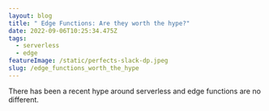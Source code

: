 ```yaml
---
layout: blog
title: " Edge Functions: Are they worth the hype?"
date: 2022-09-06T10:25:34.475Z
tags:
  - serverless
  - edge
featureImage: /static/perfects-slack-dp.jpeg
slug: /edge_functions_worth_the_hype
---
```

There has been a recent hype around serverless and edge functions are no different.